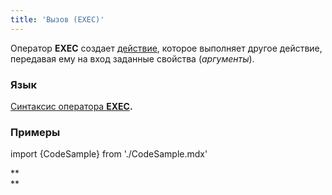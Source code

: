 ```yaml
---
title: 'Вызов (EXEC)'
---
```


Оператор **EXEC** создает [действие](Actions.md), которое выполняет другое действие, передавая ему на вход заданные свойства (*аргументы*).

### Язык

[Cинтаксис оператора **EXEC**](EXEC_operator.md)**.**

### Примеры

import {CodeSample} from './CodeSample.mdx'

<CodeSample url="https://ru-documentation.lsfusion.org/sample?file=ActionSample&block=exec"/>

**  
**

 
